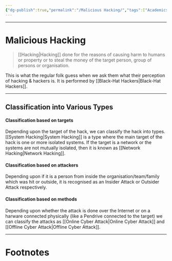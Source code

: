 ```yaml
---
{"dg-publish":true,"permalink":"/Malicious Hacking/","tags":["Academics","CyberSec","EthHack"]}
---
```



---
# Malicious Hacking
> [[Hacking\|Hacking]] done for the reasons of causing harm to humans or property or to steal the money of the target person, group of persons or organisation.

This is what the regular folk guess when we ask them what their perception of hacking & hackers is. It is performed by [[Black-Hat Hackers\|Black-Hat Hackers]].

---
## Classification into Various Types
#### Classification based on targets
Depending upon the target of the hack, we can classify the hack into types.
[[System Hacking\|System Hacking]] is a type where the main target of the hack is one or more isolated systems. If the target is a network or the systems are not mutually isolated, then it is known as [[Network Hacking\|Network Hacking]].

#### Classification based on attackers
Depending upon if it is a person from inside the organisation/team/family which was hit or outside, it is recognised as an Insider Attack or Outsider Attack respectively.

#### Classification based on methods
Depending upon whether the attack is done over the Internet or on a harware connected physically (like a Pendrive connected to the target) we can classify the attacks as [[Online Cyber Attack\|Online Cyber Attack]] and [[Offline Cyber Attack\|Offline Cyber Attack]].

---
# Footnotes